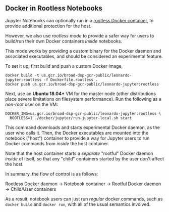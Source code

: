 ## Docker in Rootless Notebooks

Jupyter Notebooks can optionally run in a [rootless Docker container](https://engineering.docker.com/2019/02/experimenting-with-rootless-docker/), to provide additional protection for the host.

However, we also use *rootless mode* to provide a safer way for users
to build/run their own Docker containers *inside* notebooks.

This mode works by providing a custom binary for the Docker daemon and associated executables,
and should be considered an experimental feature.

To set it up, first build and push a custom Docker image,
```
docker build -t us.gcr.io/broad-dsp-gcr-public/leonardo-jupyter:rootless -f Dockerfile.rootless .
docker push us.gcr.io/broad-dsp-gcr-public/leonardo-jupyter:rootless
```

Next, use an **Ubuntu 18.04+** VM for the master node
(other distributions place severe limitations on filesystem performance).
Run the following as a *non-root* user on the VM:
```
DOCKER_IMG=us.gcr.io/broad-dsp-gcr-public/leonardo-jupyter:rootless \
  ROOTLESS=1 ./docker/jupyter/run-jupyter-local.sh start
```

This command downloads and starts experimental Docker daemon, as the user who calls it.
Then, the Docker executables are mounted into the notebook ("host") container to provide a way
for Jupyter users to run Docker commands from *inside* the host container.

Note that the host container starts a *separate* "rootful" Docker daemon *inside* of itself,
so that any "child" containers started by the user don't affect the host.

In summary, the flow of control is as follows:

Rootless Docker daemon → Notebook container → Rootful Docker daemon → Child/User containers

As a result, notebook users can just run *regular* docker commands, such as
`docker build` and `docker run`, with all of the usual semantics involved.
